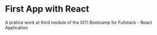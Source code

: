 # First App with React
A pratice work at third module of the IGTI Bootcamp for Fullstack - React Application
